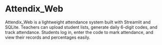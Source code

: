 # Attendix_Web
Attendix_Web is a lightweight attendance system built with Streamlit and SQLite. Teachers can upload student lists, generate daily 6-digit codes, and track attendance. Students log in, enter the code to mark attendance, and view their records and percentages easily.
